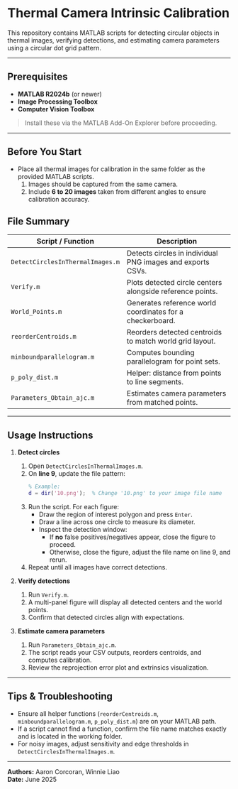 # Thermal Camera Intrinsic Calibration

This repository contains MATLAB scripts for detecting circular objects in thermal images, verifying detections, and estimating camera parameters using a circular dot grid pattern.

---

## Prerequisites

- **MATLAB R2024b** (or newer)
- **Image Processing Toolbox**
- **Computer Vision Toolbox**

> Install these via the MATLAB Add-On Explorer before proceeding.

---

## Before You Start

- Place all thermal images for calibration in the same folder as the provided MATLAB scripts.
   1. Images should be captured from the same camera.
   2. Include **6 to 20 images** taken from different angles to ensure calibration accuracy.


## File Summary

| Script / Function                   | Description                                              |
|-------------------------------------|----------------------------------------------------------|
| `DetectCirclesInThermalImages.m`    | Detects circles in individual PNG images and exports CSVs. |
| `Verify.m`                          | Plots detected circle centers alongside reference points. |
| `World_Points.m`                    | Generates reference world coordinates for a checkerboard. |
| `reorderCentroids.m`                | Reorders detected centroids to match world grid layout.  |
| `minboundparallelogram.m`           | Computes bounding parallelogram for point sets.          |
| `p_poly_dist.m`                     | Helper: distance from points to line segments.           |
| `Parameters_Obtain_ajc.m`           | Estimates camera parameters from matched points.         |

---

## Usage Instructions

1. **Detect circles**
   1. Open `DetectCirclesInThermalImages.m`.
   2. On **line 9**, update the file pattern:
      ```matlab
      % Example:
      d = dir('10.png');  % Change '10.png' to your image file name
      ```
   3. Run the script. For each figure:
      - Draw the region of interest polygon and press `Enter`.
      - Draw a line across one circle to measure its diameter.
      - Inspect the detection window:
        - If **no** false positives/negatives appear, close the figure to proceed.
        - Otherwise, close the figure, adjust the file name on line 9, and rerun.
   4. Repeat until all images have correct detections.

2. **Verify detections**
   1. Run `Verify.m`.
   2. A multi-panel figure will display all detected centers and the world points.
   3. Confirm that detected circles align with expectations.

3. **Estimate camera parameters**
   1. Run `Parameters_Obtain_ajc.m`.
   2. The script reads your CSV outputs, reorders centroids, and computes calibration.
   3. Review the reprojection error plot and extrinsics visualization.

---

## Tips & Troubleshooting

- Ensure all helper functions (`reorderCentroids.m`, `minboundparallelogram.m`, `p_poly_dist.m`) are on your MATLAB path.
- If a script cannot find a function, confirm the file name matches exactly and is located in the working folder.
- For noisy images, adjust sensitivity and edge thresholds in `DetectCirclesInThermalImages.m`.

---
**Authors:** Aaron Corcoran, Winnie Liao   
**Date:** June 2025
